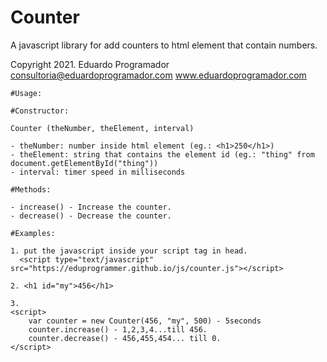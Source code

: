 # Counter
A javascript library for add counters to html element that contain numbers.

Copyright 2021. Eduardo Programador
    consultoria@eduardoprogramador.com
    www.eduardoprogramador.com
    
    
    #Usage: 
    
    #Constructor: 
    
    Counter (theNumber, theElement, interval)
    
    - theNumber: number inside html element (eg.: <h1>250</h1>)
    - theElement: string that contains the element id (eg.: "thing" from document.getElementById("thing"))
    - interval: timer speed in milliseconds
    
    #Methods:
    
    - increase() - Increase the counter.
    - decrease() - Decrease the counter.
    
    #Examples:
    
    1. put the javascript inside your script tag in head.
      <script type="text/javascript" src="https://eduprogrammer.github.io/js/counter.js"></script>
    
    2. <h1 id="my">456</h1>
    
    3.
    <script>
        var counter = new Counter(456, "my", 500) - 5seconds
        counter.increase() - 1,2,3,4...till 456.
        counter.decrease() - 456,455,454... till 0.
    </script>

